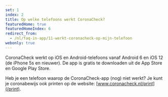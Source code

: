 ```yaml
---
set: 1
index: 2
title: Op welke telefoons werkt CoronaCheck? 
featuredHome: true
featuredHomeIndex: 6
redirect_from: 
  - /nl/faq-in-app/11-werkt-coronacheck-op-mijn-telefoon
webonly: true
---
```

CoronaCheck werkt op iOS en Android-telefoons vanaf Android 6 en iOS 12 (de iPhone 5s en nieuwer). De app is gratis te downloaden uit de App Store en Google Play Store.

Heb je een telefoon waarop de CoronaCheck-app (nog) niet werkt? Je kunt je coronabewijs ook printen op de website: [www.coronacheck.nl/print](/print). 
